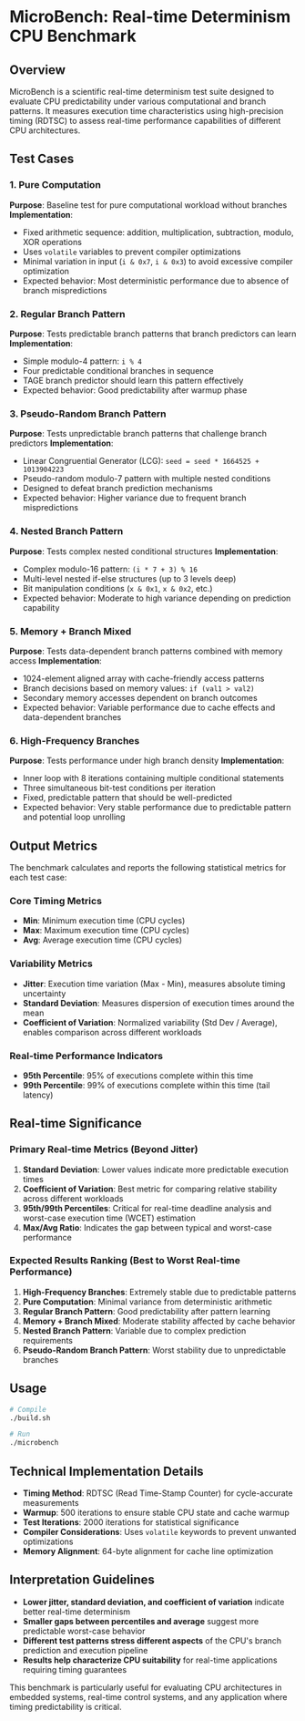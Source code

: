 # MicroBench: Real-time Determinism CPU Benchmark

## Overview

MicroBench is a scientific real-time determinism test suite designed to evaluate CPU predictability under various computational and branch patterns. It measures execution time characteristics using high-precision timing (RDTSC) to assess real-time performance capabilities of different CPU architectures.

## Test Cases

### 1. Pure Computation
**Purpose**: Baseline test for pure computational workload without branches
**Implementation**:
- Fixed arithmetic sequence: addition, multiplication, subtraction, modulo, XOR operations
- Uses `volatile` variables to prevent compiler optimizations
- Minimal variation in input (`i & 0x7`, `i & 0x3`) to avoid excessive compiler optimization
- Expected behavior: Most deterministic performance due to absence of branch mispredictions

### 2. Regular Branch Pattern
**Purpose**: Tests predictable branch patterns that branch predictors can learn
**Implementation**:
- Simple modulo-4 pattern: `i % 4`
- Four predictable conditional branches in sequence
- TAGE branch predictor should learn this pattern effectively
- Expected behavior: Good predictability after warmup phase

### 3. Pseudo-Random Branch Pattern
**Purpose**: Tests unpredictable branch patterns that challenge branch predictors
**Implementation**:
- Linear Congruential Generator (LCG): `seed = seed * 1664525 + 1013904223`
- Pseudo-random modulo-7 pattern with multiple nested conditions
- Designed to defeat branch prediction mechanisms
- Expected behavior: Higher variance due to frequent branch mispredictions

### 4. Nested Branch Pattern
**Purpose**: Tests complex nested conditional structures
**Implementation**:
- Complex modulo-16 pattern: `(i * 7 + 3) % 16`
- Multi-level nested if-else structures (up to 3 levels deep)
- Bit manipulation conditions (`x & 0x1`, `x & 0x2`, etc.)
- Expected behavior: Moderate to high variance depending on prediction capability

### 5. Memory + Branch Mixed
**Purpose**: Tests data-dependent branch patterns combined with memory access
**Implementation**:
- 1024-element aligned array with cache-friendly access patterns
- Branch decisions based on memory values: `if (val1 > val2)`
- Secondary memory accesses dependent on branch outcomes
- Expected behavior: Variable performance due to cache effects and data-dependent branches

### 6. High-Frequency Branches
**Purpose**: Tests performance under high branch density
**Implementation**:
- Inner loop with 8 iterations containing multiple conditional statements
- Three simultaneous bit-test conditions per iteration
- Fixed, predictable pattern that should be well-predicted
- Expected behavior: Very stable performance due to predictable pattern and potential loop unrolling

## Output Metrics

The benchmark calculates and reports the following statistical metrics for each test case:

### Core Timing Metrics
- **Min**: Minimum execution time (CPU cycles)
- **Max**: Maximum execution time (CPU cycles)
- **Avg**: Average execution time (CPU cycles)

### Variability Metrics
- **Jitter**: Execution time variation (Max - Min), measures absolute timing uncertainty
- **Standard Deviation**: Measures dispersion of execution times around the mean
- **Coefficient of Variation**: Normalized variability (Std Dev / Average), enables comparison across different workloads

### Real-time Performance Indicators
- **95th Percentile**: 95% of executions complete within this time
- **99th Percentile**: 99% of executions complete within this time (tail latency)

## Real-time Significance

### Primary Real-time Metrics (Beyond Jitter)
1. **Standard Deviation**: Lower values indicate more predictable execution times
2. **Coefficient of Variation**: Best metric for comparing relative stability across different workloads
3. **95th/99th Percentiles**: Critical for real-time deadline analysis and worst-case execution time (WCET) estimation
4. **Max/Avg Ratio**: Indicates the gap between typical and worst-case performance

### Expected Results Ranking (Best to Worst Real-time Performance)
1. **High-Frequency Branches**: Extremely stable due to predictable patterns
2. **Pure Computation**: Minimal variance from deterministic arithmetic
3. **Regular Branch Pattern**: Good predictability after pattern learning
4. **Memory + Branch Mixed**: Moderate stability affected by cache behavior
5. **Nested Branch Pattern**: Variable due to complex prediction requirements
6. **Pseudo-Random Branch Pattern**: Worst stability due to unpredictable branches

## Usage

```bash
# Compile
./build.sh

# Run
./microbench
```

## Technical Implementation Details

- **Timing Method**: RDTSC (Read Time-Stamp Counter) for cycle-accurate measurements
- **Warmup**: 500 iterations to ensure stable CPU state and cache warmup
- **Test Iterations**: 2000 iterations for statistical significance
- **Compiler Considerations**: Uses `volatile` keywords to prevent unwanted optimizations
- **Memory Alignment**: 64-byte alignment for cache line optimization

## Interpretation Guidelines

- **Lower jitter, standard deviation, and coefficient of variation** indicate better real-time determinism
- **Smaller gaps between percentiles and average** suggest more predictable worst-case behavior
- **Different test patterns stress different aspects** of the CPU's branch prediction and execution pipeline
- **Results help characterize CPU suitability** for real-time applications requiring timing guarantees

This benchmark is particularly useful for evaluating CPU architectures in embedded systems, real-time control systems, and any application where timing predictability is critical.

